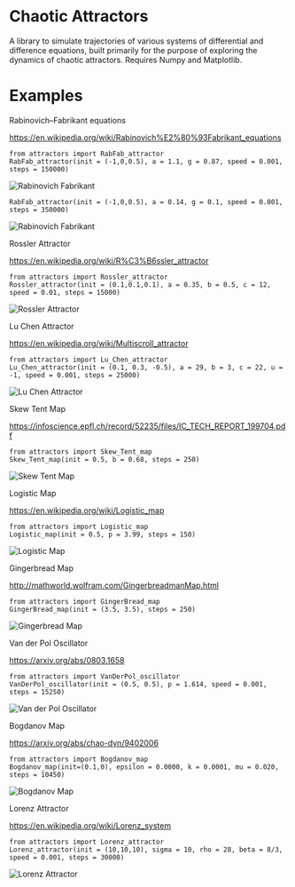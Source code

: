 # Chaotic Attractors


A library to simulate trajectories of various systems of differential and difference equations, built primarily for the purpose of exploring the dynamics of chaotic attractors. Requires Numpy and Matplotlib.

# Examples
Rabinovich–Fabrikant equations

https://en.wikipedia.org/wiki/Rabinovich%E2%80%93Fabrikant_equations
```
from attractors import RabFab_attractor
RabFab_attractor(init = (-1,0,0.5), a = 1.1, g = 0.87, speed = 0.001, steps = 150000)
```

![Rabinovich Fabrikant](https://github.com/goolulusaurs/ChaoticAttractors/blob/master/example_images/Rabinovich_Fabrikant_oscillator_1.png)

```
RabFab_attractor(init = (-1,0,0.5), a = 0.14, g = 0.1, speed = 0.001, steps = 350000)
```

![Rabinovich Fabrikant](https://github.com/goolulusaurs/ChaoticAttractors/blob/master/example_images/Rabinovich_Fabrikant_oscillator_2.png)

Rossler Attractor

https://en.wikipedia.org/wiki/R%C3%B6ssler_attractor

```
from attractors import Rossler_attractor
Rossler_attractor(init = (0.1,0.1,0.1), a = 0.35, b = 0.5, c = 12, speed = 0.01, steps = 15000)
```

![Rossler Attractor](https://github.com/goolulusaurs/ChaoticAttractors/blob/master/example_images/Rossler_attractor.png)

Lu Chen Attractor

https://en.wikipedia.org/wiki/Multiscroll_attractor
```
from attractors import Lu_Chen_attractor
Lu_Chen_attractor(init = (0.1, 0.3, -0.5), a = 29, b = 3, c = 22, u = -1, speed = 0.001, steps = 25000) 

```

![Lu Chen Attractor](https://github.com/goolulusaurs/ChaoticAttractors/blob/master/example_images/Lu_Chen_attractor.png)


Skew Tent Map

https://infoscience.epfl.ch/record/52235/files/IC_TECH_REPORT_199704.pdf

```
from attractors import Skew_Tent_map
Skew_Tent_map(init = 0.5, b = 0.68, steps = 250)
```

![Skew Tent Map](https://github.com/goolulusaurs/ChaoticAttractors/blob/master/example_images/Skew_Tent_Map.png)


Logistic Map

https://en.wikipedia.org/wiki/Logistic_map
```
from attractors import Logistic_map
Logistic_map(init = 0.5, p = 3.99, steps = 150)
```

![Logistic Map](https://github.com/goolulusaurs/ChaoticAttractors/blob/master/example_images/Logistic_Map.png)

Gingerbread Map

http://mathworld.wolfram.com/GingerbreadmanMap.html
```
from attractors import GingerBread_map
GingerBread_map(init = (3.5, 3.5), steps = 250)
```
![Gingerbread Map](https://github.com/goolulusaurs/ChaoticAttractors/blob/master/example_images/GingerBread_Map.png)

Van der Pol Oscillator

https://arxiv.org/abs/0803.1658

```
from attractors import VanDerPol_oscillator
VanDerPol_oscillator(init = (0.5, 0.5), p = 1.614, speed = 0.001, steps = 15250)

```
![Van der Pol Oscillator](https://github.com/goolulusaurs/ChaoticAttractors/blob/master/example_images/VanderPol_Oscillator.png)



Bogdanov Map

https://arxiv.org/abs/chao-dyn/9402006

```
from attractors import Bogdanov_map
Bogdanov_map(init=(0.1,0), epsilon = 0.0000, k = 0.0001, mu = 0.020, steps = 10450)
```

![Bogdanov Map](https://github.com/goolulusaurs/ChaoticAttractors/blob/master/example_images/Bogdanov_Map.png)


Lorenz Attractor

https://en.wikipedia.org/wiki/Lorenz_system

```
from attractors import Lorenz_attractor
Lorenz_attractor(init = (10,10,10), sigma = 10, rho = 28, beta = 8/3, speed = 0.001, steps = 30000)
```

![Lorenz Attractor](https://github.com/goolulusaurs/ChaoticAttractors/blob/master/example_images/Lorenz_attractor.png)

